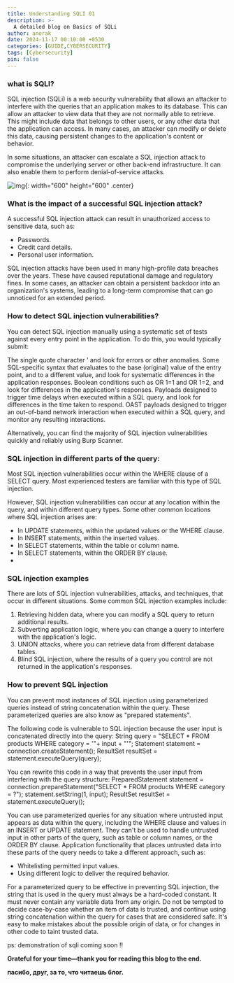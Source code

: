 ```yaml
---
title: Understanding SQLI 01
description: >-
  A detailed blog on Basics of SQLi
author: anorak
date: 2024-11-17 00:10:00 +0530
categories: [GUIDE,CYBERSECURITY]
tags: [Cybersecurity]
pin: false
---
```


### what is SQLI?


SQL injection (SQLi) is a web security vulnerability that allows an attacker to interfere with the queries that an application makes to its database. This can allow an attacker to view data that they are not normally able to retrieve. This might include data that belongs to other users, or any other data that the application can access. In many cases, an attacker can modify or delete this data, causing persistent changes to the application's content or behavior.

In some situations, an attacker can escalate a SQL injection attack to compromise the underlying server or other back-end infrastructure. It can also enable them to perform denial-of-service attacks.

![img](/assets/img/202411/sqli.svg){: width="600" height="600" .center}

### What is the impact of a successful SQL injection attack?
 A successful SQL injection attack can result in unauthorized access to sensitive data, such as:

  -  Passwords.
  -  Credit card details.
  -  Personal user information.

SQL injection attacks have been used in many high-profile data breaches over the years. These have caused reputational damage and regulatory fines. In some cases, an attacker can obtain a persistent backdoor into an organization's systems, leading to a long-term compromise that can go unnoticed for an extended period. 

### How to detect SQL injection vulnerabilities?
 You can detect SQL injection manually using a systematic set of tests against every entry point in the application. To do this, you would typically submit:

   The single quote character ' and look for errors or other anomalies.
   Some SQL-specific syntax that evaluates to the base (original) value of the entry point, and to a different value, and look for systematic differences in the application responses.
   Boolean conditions such as OR 1=1 and OR 1=2, and look for differences in the application's responses.
   Payloads designed to trigger time delays when executed within a SQL query, and look for differences in the time taken to respond.
   OAST payloads designed to trigger an out-of-band network interaction when executed within a SQL query, and monitor any resulting interactions.

Alternatively, you can find the majority of SQL injection vulnerabilities quickly and reliably using Burp Scanner. 

### SQL injection in different parts of the query:

Most SQL injection vulnerabilities occur within the WHERE clause of a SELECT query. Most experienced testers are familiar with this type of SQL injection.

However, SQL injection vulnerabilities can occur at any location within the query, and within different query types. Some other common locations where SQL injection arises are:

-   In UPDATE statements, within the updated values or the WHERE clause.
 - In INSERT statements, within the inserted values.
 - In SELECT statements, within the table or column name.
 - In SELECT statements, within the ORDER BY clause.
 - 
### SQL injection examples

There are lots of SQL injection vulnerabilities, attacks, and techniques, that occur in different situations. Some common SQL injection examples include:

1.    Retrieving hidden data, where you can modify a SQL query to return additional results.
2.    Subverting application logic, where you can change a query to interfere with the application's logic.
3.    UNION attacks, where you can retrieve data from different database tables.
4.    Blind SQL injection, where the results of a query you control are not returned in the application's responses.

### How to prevent SQL injection

You can prevent most instances of SQL injection using parameterized queries instead of string concatenation within the query. These parameterized queries are also know as "prepared statements".

The following code is vulnerable to SQL injection because the user input is concatenated directly into the query:
String query = "SELECT * FROM products WHERE category = '"+ input + "'";
Statement statement = connection.createStatement();
ResultSet resultSet = statement.executeQuery(query);

You can rewrite this code in a way that prevents the user input from interfering with the query structure:
PreparedStatement statement = connection.prepareStatement("SELECT * FROM products WHERE category = ?");
statement.setString(1, input);
ResultSet resultSet = statement.executeQuery();

You can use parameterized queries for any situation where untrusted input appears as data within the query, including the WHERE clause and values in an INSERT or UPDATE statement. They can't be used to handle untrusted input in other parts of the query, such as table or column names, or the ORDER BY clause. Application functionality that places untrusted data into these parts of the query needs to take a different approach, such as:

-    Whitelisting permitted input values.
 -   Using different logic to deliver the required behavior.

For a parameterized query to be effective in preventing SQL injection, the string that is used in the query must always be a hard-coded constant. It must never contain any variable data from any origin. Do not be tempted to decide case-by-case whether an item of data is trusted, and continue using string concatenation within the query for cases that are considered safe. It's easy to make mistakes about the possible origin of data, or for changes in other code to taint trusted data. 

ps: demonstration of sqli coming soon !!

**Grateful for your time—thank you for reading this blog to the end.**

**пасибо, друг, за то, что читаешь блог.**


